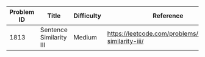 | Problem ID | Title | Difficulty | Reference
| --- | --- | --- | ---
| 1813 | Sentence Similarity III | Medium | https://leetcode.com/problems/sentence-similarity-iii/
